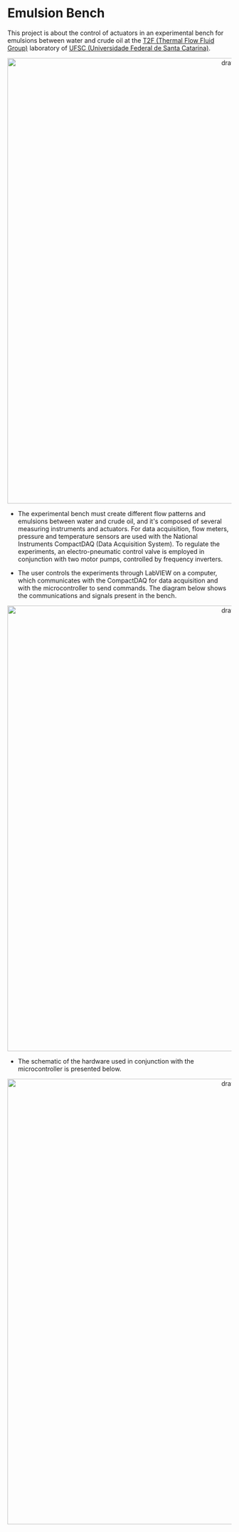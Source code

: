 # Emulsion Bench

This project is about the control of actuators in an experimental bench for emulsions between water and crude oil at the
[T2F (Thermal Flow Fluid Group)](https://t2f.ufsc.br/eng/index_eng.html) laboratory of [UFSC (Universidade Federal de Santa Catarina)](https://en.ufsc.br/). 

<p align="center">
<img src="https://i.imgur.com/wObW6H1.png" alt="drawing" width="1000"/>
</p>
<!-- ![Emulsion-Bench-Project](https://i.imgur.com/wObW6H1.png) -->

* The experimental bench must create different flow patterns and emulsions between water and crude oil, and it's composed of several measuring instruments and actuators.
For data acquisition, flow meters, pressure and temperature sensors are used with the National Instruments CompactDAQ (Data Acquisition System).
To regulate the experiments, an electro-pneumatic control valve is employed in conjunction with two motor pumps, controlled by frequency inverters.

* The user controls the experiments through LabVIEW on a computer, which communicates with the CompactDAQ for data acquisition and with the microcontroller to send commands.
The diagram below shows the communications and signals present in the bench.

<p align="center">
<img src="https://imgur.com/ulCbK7X.png" alt="drawing" width="1000"/>
</p>

<!-- ![Emulsion-Bench-Signals](https://imgur.com/ulCbK7X.png) -->

* The schematic of the hardware used in conjunction with the microcontroller is presented below.

<p align="center">
<img src="https://imgur.com/6xvSWnQ.png" alt="drawing" width="1000"/>
</p>

<!-- ![Emulsion-Bench-Hardware](https://imgur.com/6xvSWnQ.png) -->
